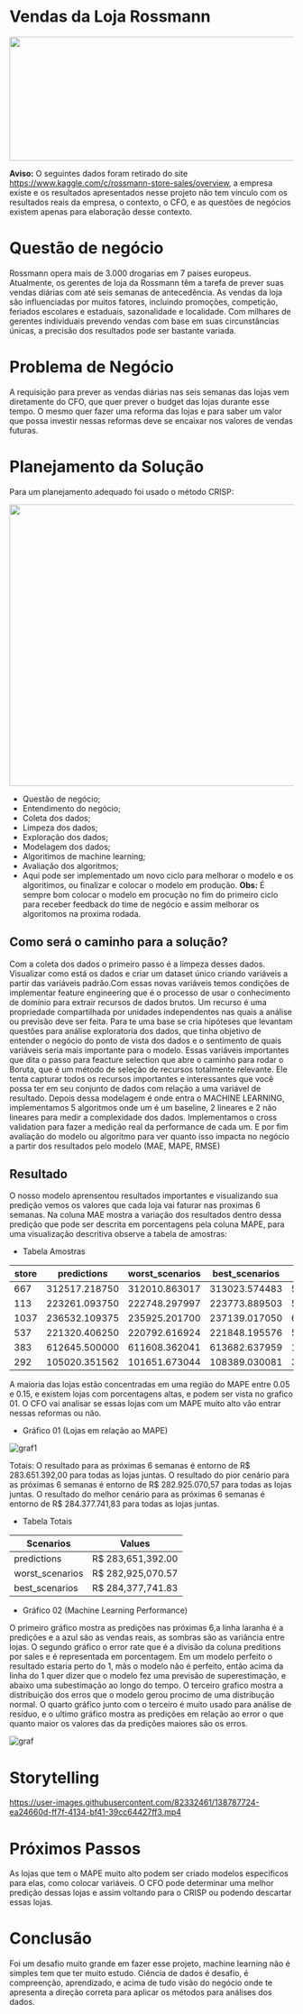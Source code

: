 # Vendas da Loja Rossmann

<p align="center">
  <img width="1000" height="220" src="https://camo.githubusercontent.com/f1d71e6ee558367c9910a433915be7e226aebd0f9a8efa64e9151304e437bb1d/68747470733a2f2f7777772e726f73736d616e6e2e64652f64616d2f6a63723a30643062623036612d383532372d346437632d616337302d3763623630653764303030372f524f53534d414e4e5f576f72745f42696c645f436c61696d5f53636875747a5f4c5f636d796b2e323031382d30392d32312d30392d35382d32382e6a7067"/>
</p>

**Aviso:** O seguintes dados foram retirado do site https://www.kaggle.com/c/rossmann-store-sales/overview, a empresa existe e os resultados apresentados nesse projeto não tem vínculo com os resultados reais da empresa, o contexto, o CFO, e as questões de negócios existem apenas para elaboração desse contexto.


# Questão de negócio

Rossmann opera mais de 3.000 drogarias em 7 países europeus. Atualmente, os gerentes de loja da Rossmann têm a tarefa de prever suas vendas diárias com até seis semanas de antecedência. As vendas da loja são influenciadas por muitos fatores, incluindo promoções, competição, feriados escolares e estaduais, sazonalidade e localidade. Com milhares de gerentes individuais prevendo vendas com base em suas circunstâncias únicas, a precisão dos resultados pode ser bastante variada.

# Problema de Negócio

A requisição para prever as vendas diárias nas seis semanas das lojas vem diretamente do CFO, que quer prever o budget das lojas durante esse tempo. O mesmo quer fazer uma reforma das lojas e para saber um valor que possa investir nessas reformas deve se encaixar nos valores de vendas futuras.

# Planejamento da Solução

Para um planejamento adequado foi usado o método CRISP:

<p align="center">
  <img width="1000" height="500" src="https://www.researchgate.net/profile/Francisca-Oladipo/publication/341205300/figure/fig1/AS:888511267893249@1588849002362/Ten-Steps-of-the-Cross-Industry-Process-for-Data-Mining-source.jpg"/>
</p>

- Questão de negócio;
- Entendimento do negócio;
- Coleta dos dados;
- Limpeza dos dados;
- Exploração dos dados;
- Modelagem dos dados;
- Algoritimos de machine learning;
- Avaliação dos algoritmos;
- Aqui pode ser implementado um novo ciclo para melhorar o modelo e os algoritimos, ou finalizar e colocar o modelo em produção.
**Obs:** É sempre bom colocar o modelo em procução no fim do primeiro ciclo para receber feedback do time de negócio e assim melhorar os algoritomos na proxima rodada.

## Como será o caminho para a solução?

Com a coleta dos dados o primeiro passo é a limpeza desses dados. Visualizar como está os dados e criar um dataset único criando variáveis a partir das variáveis padrão.Com essas novas variáveis temos condições de implementar feature engineering que é o processo de usar o conhecimento de domínio para extrair recursos de dados brutos. Um recurso é uma propriedade compartilhada por unidades independentes nas quais a análise ou previsão deve ser feita. Para te uma base se cria hipóteses que levantam questões para análise exploratoria dos dados, que tinha objetivo de entender o negócio do ponto de vista dos dados e o sentimento de quais variáveis seria mais importante para o modelo.
Essas variáveis importantes que dita o passo para feacture selection que abre o caminho para rodar o Boruta, que é um método de seleção de recursos totalmente relevante. Ele tenta capturar todos os recursos importantes e interessantes que você possa ter em seu conjunto de dados com relação a uma variável de resultado.
Depois dessa modelagem é onde entra o MACHINE LEARNING, implementamos 5 algoritmos onde um é um baseline, 2 lineares e 2 não lineares para medir a complexidade dos dados. Implementamos o cross validation para fazer a medição real da performance de cada um.
E por fim avaliação do modelo ou algoritmo para ver quanto isso impacta no negócio a partir dos resultados pelo modelo (MAE, MAPE, RMSE)


## Resultado 

O nosso modelo aprensentou resultados importantes e visualizando sua predição vemos os valores que cada loja vai faturar nas proximas 6 semanas. Na coluna MAE mostra a variação dos resultados dentro dessa predição que pode ser descrita em porcentagens pela coluna MAPE, para uma visualização descritiva observe a tabela de amostras:

- Tabela Amostras

| store | predictions | worst_scenarios | best_scenarios | MAE | MAPE |
| ----- | ----------- | --------------- | -------------- | --- | ---- |
|  667 |  312517.218750 |  312010.863017 |  313023.574483 |  506.355733 | 0.057548|
|  113 | 223261.093750 |  222748.297997 |  223773.889503 |  512.795753 | 0.092686 |
|  1037 |  236532.109375 |  235925.201700 |  237139.017050 |  606.907675 | 0.102723 |
|  537 |  221320.406250 |  220792.616924 |  221848.195576 |  527.789326 | 0.079885 |
|  383 |  612645.500000 |  611608.362041 |  613682.637959 |  1037.137959 | 0.062283 |
|  292 |  105020.351562 |  101651.673044 |  108389.030081 |  3368.678518 | 0.568189 |

A maioria das lojas estão concentradas em uma região do MAPE entre 0.05 e 0.15, e existem lojas com porcentagens altas, e podem ser vista no grafico 01. O CFO vai analisar se essas lojas com um MAPE muito alto vão entrar nessas reformas ou não.

- Gráfico 01 (Lojas em relação ao MAPE)

![graf1](https://user-images.githubusercontent.com/82332461/138337442-775efa82-15b1-4144-9e15-0820df7b942d.png)


Totais:
O resultado para as próximas 6 semanas é entorno de R$ 283.651.392,00 para todas as lojas juntas.
O resultado do pior cenário para as próximas 6 semanas é entorno de R$ 282.925.070,57 para todas as lojas juntas.
O resultado do melhor cenário para as próximas 6 semanas é entorno de R$ 284.377.741,83 para todas as lojas juntas.

- Tabela Totais

| Scenarios  |  Values |
| ------------------- | ------------------- |
|  predictions |  R$ 283,651,392.00 |
|  worst_scenarios |  R$ 282,925,070.57 |
|  best_scenarios |  R$ 284,377,741.83 |

- Gráfico 02 (Machine Learning Performance)

O primeiro gráfico mostra as predições nas próximas 6,a linha laranha é a predições e a azul são as vendas reais, as sombras são as variância entre lojas. O segundo gráfico o error rate que é a divisão da coluna preditions por sales e é representada em porcentagem. Em um modelo perfeito o resultado estaria perto do 1, mãs o modelo não é perfeito, então acima da linha do 1 quer dizer que o modelo fez uma previsão de superestimação, e abaixo uma subestimação ao longo do tempo.
O terceiro grafico mostra a distribuição dos erros que o modelo gerou procimo de uma distribução normal. O quarto gráfico junto com o terceiro é muito usado para análise de resíduo, e o ultimo gráfico mostra as predições em relação ao error o que quanto maior os valores das da predições maiores são os erros.

![graf](https://user-images.githubusercontent.com/82332461/138327224-945e646b-181f-4ea8-9f28-1fc7eff0c06c.png)


#  Storytelling

https://user-images.githubusercontent.com/82332461/138787724-ea24660d-ff7f-4134-bf41-39cc64427ff3.mp4

#  Próximos Passos
As lojas que tem o MAPE muito alto podem ser criado modelos específicos para elas, como colocar variáveis. O CFO pode determinar uma melhor predição dessas lojas e assim voltando para o CRISP ou podendo descartar essas lojas.

#  Conclusão
Foi um desafio muito grande em fazer esse projeto, machine learning não é simples tem que ter muito estudo. Ciência de dados é desafio, é compreenção, aprendizado, e acima de tudo visão do negócio onde te apresenta a direção correta para aplicar os métodos para análises dos dados.

 





